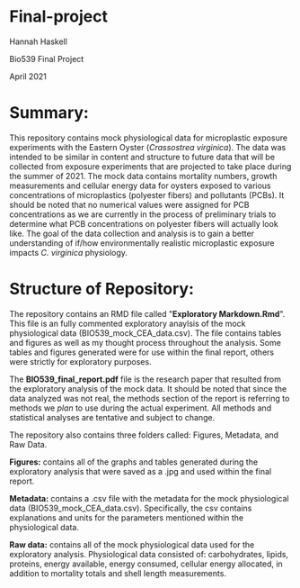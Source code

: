 # Final-project
 Hannah Haskell
 
 Bio539 Final Project
 
 April 2021
 

# Summary:
This repository contains mock physiological data for microplastic exposure experiments with the Eastern Oyster (*Crassostrea virginica*). The data was intended to be similar in content and structure to future data that will be collected from exposure experiments that are projected to take place during the summer of 2021. The mock data contains mortality numbers, growth measurements and cellular energy data for oysters exposed to various concentrations of microplastics (polyester fibers) and pollutants (PCBs). It should be noted that no numerical values were assigned for PCB concentrations as we are currently in the process of preliminary trials to determine what PCB concentrations on polyester fibers will actually look like. The goal of the data collection and analysis is to gain a better understanding of if/how environmentally realistic microplastic exposure impacts *C. virginica* physiology. 


# Structure of Repository:

The repository contains an RMD file called "**Exploratory Markdown.Rmd**". This file is an fully commented exploratory anaylsis of the mock physiological data (BIO539_mock_CEA_data.csv). The file contains tables and figures as well as my thought process throughout the analysis. Some tables and figures generated were for use within the final report, others were strictly for exploratory purposes. 

The **BIO539_final_report.pdf** file is the research paper that resulted from the exploratory analysis of the mock data. It should be noted that since the data analyzed was not real, the methods section of the report is referring to methods we *plan* to use during the actual experiment. All methods and statistical analyses are tentative and subject to change. 

The repository also contains three folders called: Figures, Metadata, and Raw Data. 

**Figures:** contains all of the graphs and tables generated during the exploratory analysis that were saved as a .jpg and used within the final report.

**Metadata:** contains a .csv file with the metadata for the mock physiological data (BIO539_mock_CEA_data.csv). Specifically, the csv contains explanations and units for the parameters mentioned within the physiological data.

**Raw data:** contains all of the mock physiological data used for the exploratory analysis. Physiological data consisted of: carbohydrates, lipids, proteins, energy available, energy consumed, cellular energy allocated, in addition to mortality totals and shell length measurements.  
